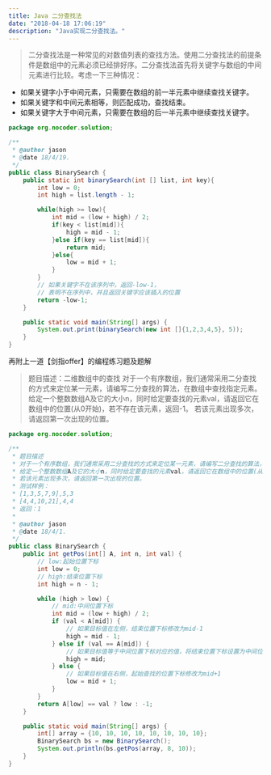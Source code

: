```yaml
---
title: Java 二分查找法
date: "2018-04-18 17:06:19"
description: "Java实现二分查找法。"
---
```


> 二分查找法是一种常见的对数值列表的查找方法。使用二分查找法的前提条件是数组中的元素必须已经排好序。二分查找法首先将关键字与数组的中间元素进行比较。考虑一下三种情况：

- 如果关键字小于中间元素，只需要在数组的前一半元素中继续查找关键字。
- 如果关键字和中间元素相等，则匹配成功，查找结束。
- 如果关键字大于中间元素，只需要在数组的后一半元素中继续查找关键字。

```java
package org.nocoder.solution;

/**
 * @author jason
 * @date 18/4/19.
 */
public class BinarySearch {
    public static int binarySearch(int [] list, int key){
        int low = 0;
        int high = list.length - 1;

        while(high >= low){
            int mid = (low + high) / 2;
            if(key < list[mid]){
                high = mid - 1;
            }else if(key == list[mid]){
                return mid;
            }else{
                low = mid + 1;
            }
        }
	    // 如果关键字不在该序列中，返回-low-1，
		// 表明不在序列中，并且返回关键字应该插入的位置
        return -low-1;
    }

    public static void main(String[] args) {
        System.out.print(binarySearch(new int []{1,2,3,4,5}, 5));
    }
}

```

再附上一道【剑指offer】的编程练习题及题解

> 题目描述：二维数组中的查找
 对于一个有序数组，我们通常采用二分查找的方式来定位某一元素，请编写二分查找的算法，在数组中查找指定元素。
 给定一个整数数组A及它的大小n，同时给定要查找的元素val，请返回它在数组中的位置(从0开始)，若不存在该元素，返回-1。
 若该元素出现多次，请返回第一次出现的位置。

```java
package org.nocoder.solution;

/**
 * 题目描述
 * 对于一个有序数组，我们通常采用二分查找的方式来定位某一元素，请编写二分查找的算法，在数组中查找指定元素。
 * 给定一个整数数组A及它的大小n，同时给定要查找的元素val，请返回它在数组中的位置(从0开始)，若不存在该元素，返回-1。
 * 若该元素出现多次，请返回第一次出现的位置。
 * 测试样例：
 * [1,3,5,7,9],5,3
 * [4,4,10,21],4,4
 * 返回：1
 *
 * @author jason
 * @date 18/4/1.
 */
public class BinarySearch {
    public int getPos(int[] A, int n, int val) {
        // low:起始位置下标
        int low = 0;
        // high:结束位置下标
        int high = n - 1;

        while (high > low) {
            // mid:中间位置下标
            int mid = (low + high) / 2;
            if (val < A[mid]) {
                // 如果目标值在左侧，结束位置下标修改为mid-1
                high = mid - 1;
            } else if (val == A[mid]) {
                // 如果目标值等于中间位置下标对应的值，将结束位置下标设置为中间位置下标，继续向左查找
                high = mid;
            } else {
                // 如果目标值在右侧，起始查找的位置下标修改为mid+1
                low = mid + 1;
            }
        }
        return A[low] == val ? low : -1;
    }

    public static void main(String[] args) {
        int[] array = {10, 10, 10, 10, 10, 10, 10, 10};
        BinarySearch bs = new BinarySearch();
        System.out.println(bs.getPos(array, 8, 10));
    }
}

```